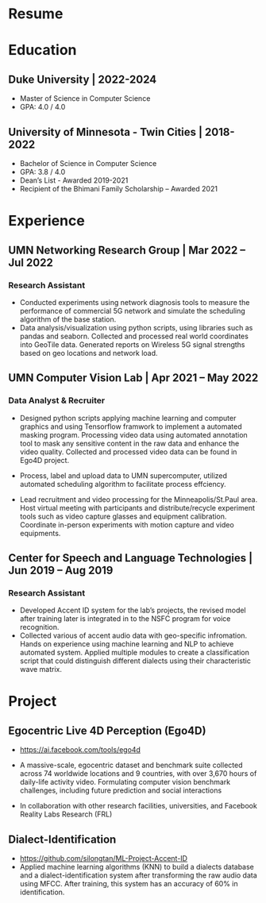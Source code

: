 # Resume

# Education

##  Duke University | 2022-2024 
 * Master of Science in Computer Science
 * GPA: 4.0 / 4.0

##   University of Minnesota - Twin Cities | 2018-2022
* Bachelor of Science in Computer Science 
* GPA: 3.8 / 4.0					       
* Dean’s List - Awarded 2019-2021 
* Recipient of the Bhimani Family Scholarship – Awarded 2021 


# Experience

## UMN Networking Research Group | Mar 2022 – Jul 2022
### Research Assistant
* Conducted experiments using network diagnosis tools to measure the performance of commercial 5G network and simulate the scheduling algorithm of the base station.
* Data analysis/visualization using python scripts, using libraries such as pandas and seaborn. Collected and processed real world coordinates into GeoTile data. Generated reports on Wireless 5G signal strengths based on geo locations and network load.

## UMN Computer Vision Lab | Apr 2021 – May 2022
### Data Analyst & Recruiter
* Designed python scripts applying machine learning and computer graphics and using Tensorflow framwork to implement a automated masking program. Processing video data using automated annotation tool to mask any sensitive content in the raw data and enhance the video quality. Collected and processed video data can be found in Ego4D project.

* Process, label and upload data to UMN supercomputer, utilized automated scheduling algorithm to facilitate process effciency. 

* Lead recruitment and video processing for the Minneapolis/St.Paul area. Host virtual meeting with participants and distribute/recycle experiment tools such as video capture glasses and equipment calibration. Coordinate in-person experiments with motion capture and video equipments.

## Center for Speech and Language Technologies | Jun 2019 – Aug 2019
### Research Assistant
* Developed Accent ID system for the lab’s projects, the revised model after training later is integrated in to the NSFC program for voice recognition.
* Collected various of accent audio data with geo-specific infromation. Hands on experience using machine learning and NLP to achieve automated system. Applied multiple modules to create a classification script that could distinguish different dialects using their characteristic wave matrix.

# Project

## Egocentric Live 4D Perception (Ego4D)
* https://ai.facebook.com/tools/ego4d 
* A massive-scale, egocentric dataset and benchmark suite collected across 74 worldwide locations and 9 countries, with over 3,670 hours of daily-life activity video. Formulating computer vision benchmark challenges, including future prediction and social interactions

* In collaboration with other research facilities, universities, and Facebook Reality Labs Research (FRL)

## Dialect-Identification
* https://github.com/silongtan/ML-Project-Accent-ID
* Applied machine learning algorithms (KNN) to build a dialects database and a dialect-identification system after transforming the raw audio data using MFCC. After training, this system has an accuracy of 60% in identification.
